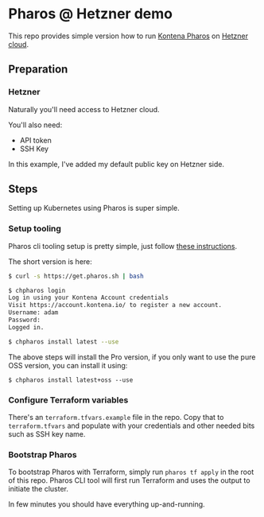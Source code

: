 # Pharos @ Hetzner demo

This repo provides simple version how to run [Kontena Pharos](https://www.kontena.io/pharos/) on [Hetzner cloud](https://www.hetzner.com/cloud).

## Preparation

### Hetzner

Naturally you'll need access to Hetzner cloud.

You'll also need:
- API token
- SSH Key

In this example, I've added my default public key on Hetzner side.


## Steps

Setting up Kubernetes using Pharos is super simple.

### Setup tooling

Pharos cli tooling setup is pretty simple, just follow [these instructions](https://www.pharos.sh/docs/getting-started.html#setup-kontena-pharos-cli-toolchain).

The short version is here:
```sh
$ curl -s https://get.pharos.sh | bash
```

```sh
$ chpharos login
Log in using your Kontena Account credentials
Visit https://account.kontena.io/ to register a new account.
Username: adam
Password:
Logged in.
```

```sh
$ chpharos install latest --use
```

The above steps will install the Pro version, if you only want to use the pure OSS version, you can install it using:
```
$ chpharos install latest+oss --use
```


### Configure Terraform variables

There's an `terraform.tfvars.example` file in the repo. Copy that to `terraform.tfvars` and populate with your credentials and other needed bits such as SSH key name.


### Bootstrap Pharos

To bootstrap Pharos with Terraform, simply run `pharos tf apply` in the root of this repo. Pharos CLI tool will first run Terraform and uses the output to initiate the cluster.

In few minutes you should have everything up-and-running.
